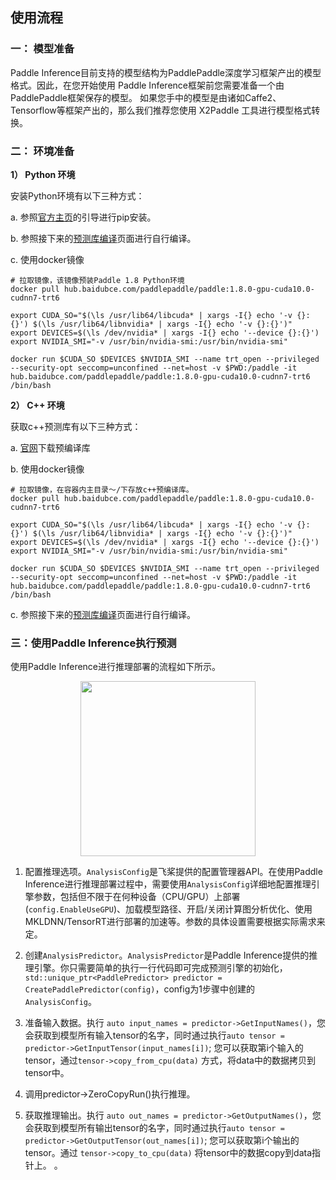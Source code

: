 ## 使用流程

### 一： 模型准备
Paddle Inference目前支持的模型结构为PaddlePaddle深度学习框架产出的模型格式。因此，在您开始使用 Paddle Inference框架前您需要准备一个由PaddlePaddle框架保存的模型。 如果您手中的模型是由诸如Caffe2、Tensorflow等框架产出的，那么我们推荐您使用 X2Paddle 工具进行模型格式转换。

### 二： 环境准备

**1） Python 环境**    

安装Python环境有以下三种方式：

 a. 参照[官方主页](https://www.paddlepaddle.org.cn/)的引导进行pip安装。
 
 b. 参照接下来的[预测库编译](./source_compile)页面进行自行编译。
 
 c. 使用docker镜像
 
	# 拉取镜像，该镜像预装Paddle 1.8 Python环境 
	docker pull hub.baidubce.com/paddlepaddle/paddle:1.8.0-gpu-cuda10.0-cudnn7-trt6
	
	export CUDA_SO="$(\ls /usr/lib64/libcuda* | xargs -I{} echo '-v {}:{}') $(\ls /usr/lib64/libnvidia* | xargs -I{} echo '-v {}:{}')"
	export DEVICES=$(\ls /dev/nvidia* | xargs -I{} echo '--device {}:{}')
	export NVIDIA_SMI="-v /usr/bin/nvidia-smi:/usr/bin/nvidia-smi"
	
	docker run $CUDA_SO $DEVICES $NVIDIA_SMI --name trt_open --privileged --security-opt seccomp=unconfined --net=host -v $PWD:/paddle -it hub.baidubce.com/paddlepaddle/paddle:1.8.0-gpu-cuda10.0-cudnn7-trt6 /bin/bash

**2） C++ 环境**

获取c++预测库有以下三种方式：

a. [官网](https://www.paddlepaddle.org.cn/documentation/docs/zh/advanced_guide/inference_deployment/inference/build_and_install_lib_cn.html#linux)下载预编译库

b. 使用docker镜像
 
	# 拉取镜像，在容器内主目录～/下存放c++预编译库。
	docker pull hub.baidubce.com/paddlepaddle/paddle:1.8.0-gpu-cuda10.0-cudnn7-trt6
	
	export CUDA_SO="$(\ls /usr/lib64/libcuda* | xargs -I{} echo '-v {}:{}') $(\ls /usr/lib64/libnvidia* | xargs -I{} echo '-v {}:{}')"
	export DEVICES=$(\ls /dev/nvidia* | xargs -I{} echo '--device {}:{}')
	export NVIDIA_SMI="-v /usr/bin/nvidia-smi:/usr/bin/nvidia-smi"
	
	docker run $CUDA_SO $DEVICES $NVIDIA_SMI --name trt_open --privileged --security-opt seccomp=unconfined --net=host -v $PWD:/paddle -it hub.baidubce.com/paddlepaddle/paddle:1.8.0-gpu-cuda10.0-cudnn7-trt6 /bin/bash

c. 参照接下来的[预测库编译](./source_compile)页面进行自行编译。

### 三：使用Paddle Inference执行预测

使用Paddle Inference进行推理部署的流程如下所示。  
<center><img src="https://ai-studio-static-online.cdn.bcebos.com/10d5cee239374bd59e41283b3233f49dc306109da9d540b48285980810ab4e36" width="280" ></center>   

1) 配置推理选项。`AnalysisConfig`是飞桨提供的配置管理器API。在使用Paddle Inference进行推理部署过程中，需要使用`AnalysisConfig`详细地配置推理引擎参数，包括但不限于在何种设备（CPU/GPU）上部署(`config.EnableUseGPU`)、加载模型路径、开启/关闭计算图分析优化、使用MKLDNN/TensorRT进行部署的加速等。参数的具体设置需要根据实际需求来定。            

2) 创建`AnalysisPredictor`。`AnalysisPredictor`是Paddle Inference提供的推理引擎。你只需要简单的执行一行代码即可完成预测引擎的初始化，`std::unique_ptr<PaddlePredictor> predictor = CreatePaddlePredictor(config)`，config为1步骤中创建的`AnalysisConfig`。

3) 准备输入数据。执行 `auto input_names = predictor->GetInputNames()`，您会获取到模型所有输入tensor的名字，同时通过执行`auto tensor = predictor->GetInputTensor(input_names[i])`; 您可以获取第i个输入的tensor，通过`tensor->copy_from_cpu(data)` 方式，将data中的数据拷贝到tensor中。

4) 调用predictor->ZeroCopyRun()执行推理。           

5) 获取推理输出。执行 `auto out_names = predictor->GetOutputNames()`，您会获取到模型所有输出tensor的名字，同时通过执行`auto tensor = predictor->GetOutputTensor(out_names[i])`; 您可以获取第i个输出的tensor。通过 `tensor->copy_to_cpu(data)` 将tensor中的数据copy到data指针上。
。   

